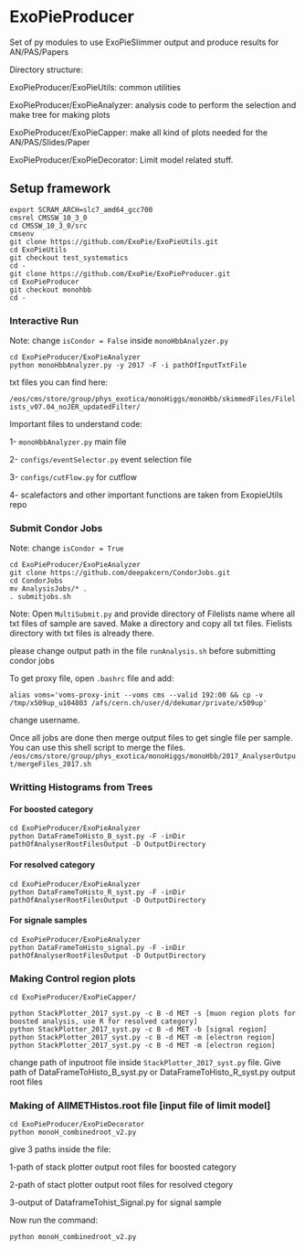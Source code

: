 # ExoPieProducer
Set of py modules to use ExoPieSlimmer output and produce results for AN/PAS/Papers

Directory structure: 

ExoPieProducer/ExoPieUtils: common utilities 

ExoPieProducer/ExoPieAnalyzer: analysis code to perform the selection and make tree for making plots

ExoPieProducer/ExoPieCapper: make all kind of plots needed for the AN/PAS/Slides/Paper 

ExoPieProducer/ExoPieDecorator: Limit model related stuff. 

## Setup framework 

```
export SCRAM_ARCH=slc7_amd64_gcc700
cmsrel CMSSW_10_3_0
cd CMSSW_10_3_0/src
cmsenv
git clone https://github.com/ExoPie/ExoPieUtils.git
cd ExoPieUtils
git checkout test_systematics
cd -
git clone https://github.com/ExoPie/ExoPieProducer.git
cd ExoPieProducer
git checkout monohbb
cd -
```

### Interactive Run
Note: change ```isCondor = False```  inside `monoHbbAnalyzer.py`
```
cd ExoPieProducer/ExoPieAnalyzer
python monoHbbAnalyzer.py -y 2017 -F -i pathOfInputTxtFile
```
txt files you can find here:

`/eos/cms/store/group/phys_exotica/monoHiggs/monoHbb/skimmedFiles/Filelists_v07.04_noJER_updatedFilter/`

Important files to understand code:

1- `monoHbbAnalyzer.py` main file

2- `configs/eventSelector.py` event selection file

3- `configs/cutFlow.py` for cutflow

4-  scalefactors and other important functions are taken from ExopieUtils repo


### Submit Condor Jobs
Note: change ```isCondor = True```
```
cd ExoPieProducer/ExoPieAnalyzer
git clone https://github.com/deepakcern/CondorJobs.git
cd CondorJobs
mv AnalysisJobs/* .
. submitjobs.sh
```

Note: Open `MultiSubmit.py` and provide directory of Filelists name where all txt files of sample are saved. Make a directory and copy all txt files.
Fielists directory with txt files is already there.

please change output path in the file ```runAnalysis.sh``` before submitting condor jobs

To get proxy file, open ```.bashrc``` file and add:
```
alias voms='voms-proxy-init --voms cms --valid 192:00 && cp -v /tmp/x509up_u104803 /afs/cern.ch/user/d/dekumar/private/x509up'
```
change username. 

Once all jobs are done then merge output files to get single file per sample. You can use this shell script to merge the files.
`/eos/cms/store/group/phys_exotica/monoHiggs/monoHbb/2017_AnalyserOutput/mergeFiles_2017.sh` 

### Writting Histograms from Trees

#### For boosted category
```
cd ExoPieProducer/ExoPieAnalyzer
python DataFrameToHisto_B_syst.py -F -inDir pathOfAnalyserRootFilesOutput -D OutputDirectory
```
#### For resolved category
```
cd ExoPieProducer/ExoPieAnalyzer
python DataFrameToHisto_R_syst.py -F -inDir pathOfAnalyserRootFilesOutput -D OutputDirectory
```

#### For signale samples
```
cd ExoPieProducer/ExoPieAnalyzer
python DataFrameToHisto_signal.py -F -inDir pathOfAnalyserRootFilesOutput -D OutputDirectory
```


### Making Control region plots

```
cd ExoPieProducer/ExoPieCapper/

python StackPlotter_2017_syst.py -c B -d MET -s [muon region plots for boosted analysis, use R for resolved category]
python StackPlotter_2017_syst.py -c B -d MET -b [signal region]
python StackPlotter_2017_syst.py -c B -d MET -m [electron region]
python StackPlotter_2017_syst.py -c B -d MET -m [electron region]
```
change path of inputroot file inside ``` StackPlotter_2017_syst.py ``` file. Give path of DataFrameToHisto_B_syst.py or DataFrameToHisto_R_syst.py output root files

### Making of AllMETHistos.root file [input file of limit model]

```
cd ExoPieProducer/ExoPieDecorator
python monoH_combinedroot_v2.py 
```
give 3 paths inside the file:

1-path of stack plotter output root files for boosted category

2-path of stact plotter output root files for resolved ctegory

3-output of DataframeTohist_Signal.py for signal sample

Now run the command:
```
python monoH_combinedroot_v2.py
```
